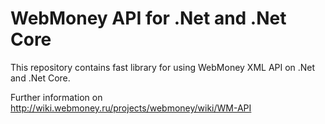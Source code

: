 # WebMoney API for .Net and .Net Core

This repository contains fast library for using WebMoney XML API on .Net and .Net Core.

Further information on http://wiki.webmoney.ru/projects/webmoney/wiki/WM-API
